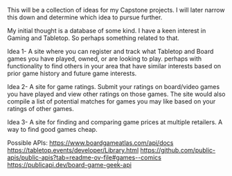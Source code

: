 This will be a collection of ideas for my Capstone projects. I will later narrow this down and determine which idea to pursue further.

My initial thought is a database of some kind. I have a keen interest in Gaming and Tabletop. So perhaps something related to that.

Idea 1- A site where you can register and track what Tabletop and Board games you have played, owned, or are looking to play. perhaps with functionality to find others in your area that have similar interests based on prior game history and future game interests.

Idea 2- A site for game ratings. Submit your ratings on board/video games you have played and view other ratings on those games. The site would also compile a list of potential matches for games you may like based on your ratings of other games.

Idea 3- A site for finding and comparing game prices at multiple retailers. A way to find good games cheap.


Possible APIs:
https://www.boardgameatlas.com/api/docs
https://tabletop.events/developer/Library.html
https://github.com/public-apis/public-apis?tab=readme-ov-file#games--comics
https://publicapi.dev/board-game-geek-api
